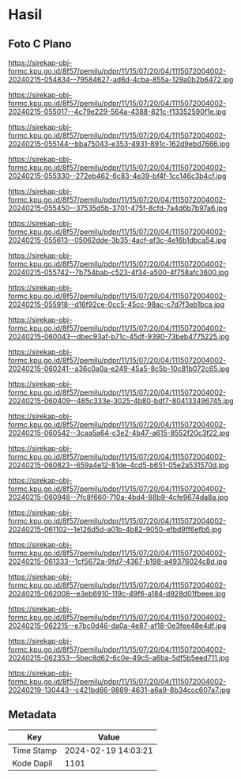 # Hasil

## Foto C Plano

https://sirekap-obj-formc.kpu.go.id/8f57/pemilu/pdpr/11/15/07/20/04/1115072004002-20240215-054834--79584627-ad6d-4cba-855a-129a0b2b6472.jpg

https://sirekap-obj-formc.kpu.go.id/8f57/pemilu/pdpr/11/15/07/20/04/1115072004002-20240215-055017--4c79e229-564a-4388-821c-f13352590f1e.jpg

https://sirekap-obj-formc.kpu.go.id/8f57/pemilu/pdpr/11/15/07/20/04/1115072004002-20240215-055144--bba75043-e353-4931-891c-162d9ebd7666.jpg

https://sirekap-obj-formc.kpu.go.id/8f57/pemilu/pdpr/11/15/07/20/04/1115072004002-20240215-055330--272eb462-6c83-4e39-bf4f-1cc146c3b4cf.jpg

https://sirekap-obj-formc.kpu.go.id/8f57/pemilu/pdpr/11/15/07/20/04/1115072004002-20240215-055450--37535d5b-3701-475f-8cfd-7a4d6b7b97a6.jpg

https://sirekap-obj-formc.kpu.go.id/8f57/pemilu/pdpr/11/15/07/20/04/1115072004002-20240215-055613--05062dde-3b35-4acf-af3c-4e16b1dbca54.jpg

https://sirekap-obj-formc.kpu.go.id/8f57/pemilu/pdpr/11/15/07/20/04/1115072004002-20240215-055742--7b754bab-c523-4f34-a500-4f758afc3600.jpg

https://sirekap-obj-formc.kpu.go.id/8f57/pemilu/pdpr/11/15/07/20/04/1115072004002-20240215-055918--d16f92ce-0cc5-45cc-98ac-c7d7f3eb1bca.jpg

https://sirekap-obj-formc.kpu.go.id/8f57/pemilu/pdpr/11/15/07/20/04/1115072004002-20240215-060043--dbec93af-b71c-45df-9390-73beb4775225.jpg

https://sirekap-obj-formc.kpu.go.id/8f57/pemilu/pdpr/11/15/07/20/04/1115072004002-20240215-060241--a36c0a0a-e249-45a5-8c5b-10c81b072c65.jpg

https://sirekap-obj-formc.kpu.go.id/8f57/pemilu/pdpr/11/15/07/20/04/1115072004002-20240215-060409--485c333e-3025-4b80-bdf7-804133496745.jpg

https://sirekap-obj-formc.kpu.go.id/8f57/pemilu/pdpr/11/15/07/20/04/1115072004002-20240215-060542--3caa5a64-c3e2-4b47-a615-8552f20c3f22.jpg

https://sirekap-obj-formc.kpu.go.id/8f57/pemilu/pdpr/11/15/07/20/04/1115072004002-20240215-060823--659a4e12-81de-4cd5-b651-05e2a531570d.jpg

https://sirekap-obj-formc.kpu.go.id/8f57/pemilu/pdpr/11/15/07/20/04/1115072004002-20240215-060948--7fc8f660-710a-4bd4-88b9-4cfe9674da8a.jpg

https://sirekap-obj-formc.kpu.go.id/8f57/pemilu/pdpr/11/15/07/20/04/1115072004002-20240215-061102--1e126d5d-a01b-4b82-9050-efbd9ff6efb6.jpg

https://sirekap-obj-formc.kpu.go.id/8f57/pemilu/pdpr/11/15/07/20/04/1115072004002-20240215-061333--1cf5672a-9fd7-4367-b198-a49376024c8d.jpg

https://sirekap-obj-formc.kpu.go.id/8f57/pemilu/pdpr/11/15/07/20/04/1115072004002-20240215-062008--e3eb6910-119c-49f6-a184-d928d01fbeee.jpg

https://sirekap-obj-formc.kpu.go.id/8f57/pemilu/pdpr/11/15/07/20/04/1115072004002-20240215-062215--e7bc0d46-da0a-4e87-af18-0e3fee48e4df.jpg

https://sirekap-obj-formc.kpu.go.id/8f57/pemilu/pdpr/11/15/07/20/04/1115072004002-20240215-062353--5bec8d62-6c0e-49c5-a6ba-5df5b5eed711.jpg

https://sirekap-obj-formc.kpu.go.id/8f57/pemilu/pdpr/11/15/07/20/04/1115072004002-20240219-130443--c421bd66-9889-4631-a6a9-8b34ccc607a7.jpg


## Metadata

| Key        | Value               |
| ---------- | ------------------- |
| Time Stamp | 2024-02-19 14:03:21 |
| Kode Dapil | 1101                |



